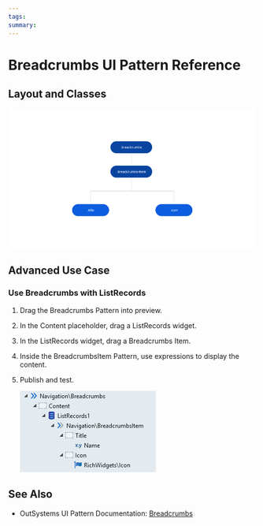 ```yaml
---
tags:
summary: 
---
```


# Breadcrumbs UI Pattern Reference


## Layout and Classes

![](<images/breadcrumbs-image-3.png>)

## Advanced Use Case

### Use Breadcrumbs with ListRecords

1. Drag the Breadcrumbs Pattern into preview.

1. In the Content placeholder, drag a ListRecords widget.

1. In the ListRecords widget, drag a Breadcrumbs Item.

1. Inside the BreadcrumbsItem Pattern, use expressions to display the content.

1. Publish and test.

    ![](<images/breadcrumbs-image-4.png>)

 ## See Also

* OutSystems UI Pattern Documentation: [Breadcrumbs](https://success.outsystems.com/Documentation/11/Developing_an_Application/Design_UI/Patterns/Using_Web_Patterns/Navigation/Breadcrumbs)


